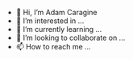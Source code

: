 - 👋 Hi, I’m Adam Caragine
- 👀 I’m interested in ...
- 🌱 I’m currently learning ...
- 💞️ I’m looking to collaborate on ...
- 📫 How to reach me ...

<!---
Caragine/Caragine is a ✨ special ✨ repository because its `README.md` (this file) appears on your GitHub profile.
You can click the Preview link to take a look at your changes.
--->
